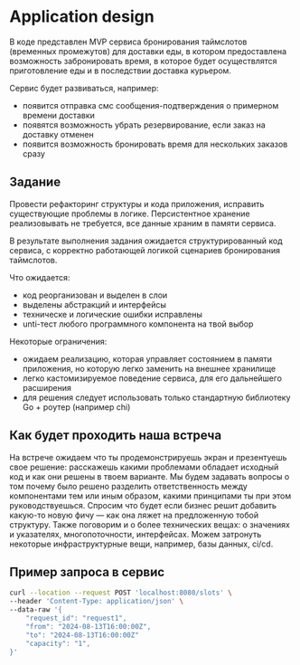 # Application design

В коде представлен MVP сервиса бронирования таймслотов (временных промежутов) для доставки еды,
в котором предоставлена возможность забронировать время, в которое будет осуществлятся 
приготовление еды и в последствии доставка курьером.

Сервис будет развиваться, например:

- появится отправка смс сообщения-подтверждения о примерном
времени доставки
- появятся возможность убрать резервирование, если заказ на доставку
отменен
- появится возможность бронировать время для нескольких заказов сразу

## Задание

Провести рефакторинг структуры и кода приложения, исправить существующие
проблемы в логике. Персистентное хранение реализовывать не требуется,
все данные храним в памяти сервиса.

В результате выполнения задания ожидается структурированный код сервиса,
с корректно работающей логикой сценариев бронирования таймслотов.

Что ожидается:

- код реорганизован и выделен в слои
- выделены абстракций и интерфейсы
- техническе и логические ошибки исправлены
- unti-тест любого программного компонента на твой выбор

Некоторые ограничения:

- ожидаем реализацию, которая управляет состоянием в памяти приложения,
 но которую легко заменить на внешнее хранилище
- легко кастомизируемое поведение сервиса, для его дальнейшего расширения
- для решения следует использовать только стандартную библиотеку Go + роутер (например chi)

## Как будет проходить наша встреча

На встрече ожидаем что ты продемонстрируешь экран и презентуешь свое решение:
расскажешь какими проблемами обладает исходный код и как они решены в твоем варианте.
Мы будем задавать вопросы о том почему было решено разделить ответственность между
компонентами тем или иным образом, какими принципами ты при этом руководствуешься.
Спросим что будет если бизнес решит добавить какую-то новую фичу — как она ляжет
на предложенную тобой структуру. Также поговорим и о более технических вещах:
о значениях и указателях, многопоточности, интерфейсах. Можем затронуть некоторые
инфраструктурные вещи, например, базы данных, ci/cd.

## Пример запроса в сервис

```sh
curl --location --request POST 'localhost:8080/slots' \
--header 'Content-Type: application/json' \
--data-raw '{
    "request_id": "request1",
    "from": "2024-08-13T16:00:00Z",
    "to": "2024-08-13T16:00:00Z"
    "capacity": "1",
}'
```

